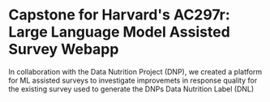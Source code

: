 # Capstone for Harvard's AC297r: Large Language Model Assisted Survey Webapp 

In collaboration with the Data Nutrition Project (DNP), we created a platform for ML assisted surveys to investigate improvemets in response quality for the existing survey used to generate the DNPs Data Nutrition Label (DNL)
